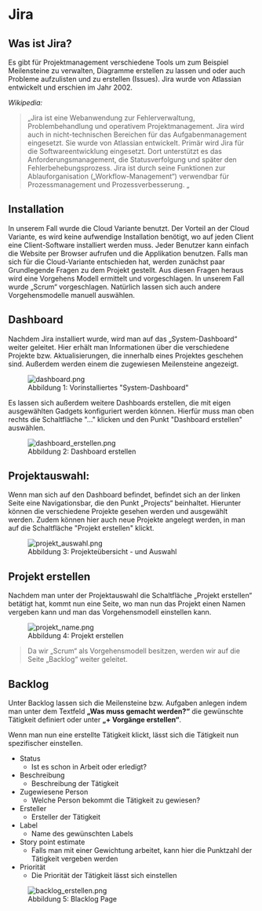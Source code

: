 # Jira
## Was ist Jira?
Es gibt für Projektmanagement verschiedene Tools um zum Beispiel Meilensteine zu verwalten, Diagramme erstellen zu lassen und oder auch Probleme aufzulisten und zu erstellen (Issues). Jira wurde von Atlassian entwickelt und erschien im Jahr 2002.

*Wikipedia:*
> „Jira ist eine Webanwendung zur Fehlerverwaltung, Problembehandlung und operativem Projektmanagement. Jira wird auch in nicht-technischen Bereichen für das Aufgabenmanagement eingesetzt. Sie wurde von Atlassian entwickelt. Primär wird Jira für die Softwareentwicklung eingesetzt. Dort unterstützt es das Anforderungsmanagement, die Statusverfolgung und später den Fehlerbehebungsprozess. Jira ist durch seine Funktionen zur Ablauforganisation („Workflow-Management“) verwendbar für Prozessmanagement und Prozessverbesserung. „

## Installation
In unserem Fall wurde die Cloud Variante benutzt. Der Vorteil an der Cloud Variante, es wird keine aufwendige Installation benötigt, wo auf jeden Client eine Client-Software installiert werden muss. Jeder Benutzer kann einfach die Website per Browser aufrufen und die Applikation benutzen. Falls man sich für die Cloud-Variante entschieden hat, werden zunächst paar Grundlegende Fragen zu dem Projekt gestellt. Aus diesen Fragen heraus wird eine Vorgehens Modell ermittelt und vorgeschlagen. In unserem Fall wurde „Scrum“ vorgeschlagen. Natürlich lassen sich auch andere Vorgehensmodelle manuell auswählen. 

## Dashboard
Nachdem Jira installiert wurde, wird man auf das „System-Dashboard“ weiter geleitet. Hier erhält man Informationen über die verschiedene Projekte bzw. Aktualisierungen, die innerhalb eines Projektes geschehen sind. Außerdem werden einem die zugewiesen Meilensteine angezeigt. 
<figure role="group">
    <img src="https://raw.githubusercontent.com/ProjektManagementGruppe3/Ausarbeitung/master/include/justin/dashboard.PNG" alt="dashboard.png" />
    <figcaption>
        Abbildung 1: Vorinstalliertes "System-Dashboard"
    </figcaption>
</figure>

Es lassen sich außerdem weitere Dashboards erstellen, die mit eigen ausgewählten Gadgets konfiguriert werden können. Hierfür muss man oben rechts die Schaltfläche "..." klicken und den Punkt "Dashboard erstellen" auswählen.
<figure role="group">
    <img src="https://raw.githubusercontent.com/ProjektManagementGruppe3/Ausarbeitung/master/include/justin/dashboard_erstellen.PNG" alt="dashboard_erstellen.png" />
    <figcaption>
        Abbildung 2: Dashboard erstellen
    </figcaption>
</figure>

## Projektauswahl:
Wenn man sich auf den Dashboard befindet, befindet sich an der linken Seite eine Navigationsbar, die den Punkt „Projects“ beinhaltet. Hierunter können die verschiedene Projekte gesehen werden und ausgewählt werden. Zudem können hier auch neue Projekte angelegt werden, in man auf die Schaltfläche "Projekt erstellen" klickt.
<figure role="group">
    <img src="https://raw.githubusercontent.com/ProjektManagementGruppe3/Ausarbeitung/master/include/justin/projekt_auswahö.PNG" alt="projekt_auswahl.png" />
    <figcaption>
        Abbildung 3: Projekteübersicht - und Auswahl
    </figcaption>
</figure>

## Projekt erstellen
Nachdem man unter der Projektauswahl die Schaltfläche „Projekt erstellen“  betätigt hat, kommt nun eine Seite, wo man nun das Projekt einen Namen vergeben kann und man das Vorgehensmodell einstellen kann. 
<figure role="group">
    <img src="https://raw.githubusercontent.com/ProjektManagementGruppe3/Ausarbeitung/master/include/justin/projekt_name.PNG" alt="projekt_name.png" />
    <figcaption>
        Abbildung 4: Projekt erstellen
    </figcaption>
</figure>

> Da wir „Scrum“ als Vorgehensmodell besitzen, werden wir auf die Seite „Backlog“ weiter geleitet.

## Backlog
Unter Backlog lassen sich die Meilensteine bzw. Aufgaben anlegen indem man unter dem Textfeld **„Was muss gemacht werden?“** die gewünschte Tätigkeit definiert oder unter **„+ Vorgänge erstellen“**. 

Wenn man nun eine erstellte Tätigkeit klickt, lässt sich die Tätigkeit nun spezifischer einstellen.

- Status
  - Ist es schon in Arbeit oder erledigt?
- Beschreibung
  - Beschreibung der Tätigkeit
- Zugewiesene Person
  - Welche Person bekommt die Tätigkeit zu gewiesen?
- Ersteller
  - Ersteller der Tätigkeit
- Label
  - Name des gewünschten Labels
- Story point estimate
  - Falls man mit einer Gewichtung arbeitet, kann hier die Punktzahl der Tätigkeit vergeben werden
- Priorität
  - Die Priorität der Tätigkeit lässt sich einstellen
<figure role="group">
    <img src="https://raw.githubusercontent.com/ProjektManagementGruppe3/Ausarbeitung/master/include/justin/backlog_erstellen.PNG" alt="backlog_erstellen.png" />
    <figcaption>
        Abbildung 5: Blacklog Page
    </figcaption>
</figure>